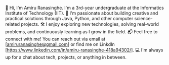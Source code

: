 👋 Hi, I'm Amiru Ranasinghe. I'm a 3rd-year undergraduate at the Informatics Institute of Technology (IIT).
👀 I'm passionate about building creative and practical solutions through Java, Python, and other computer science-related projects. 
🛠️ I enjoy exploring new technologies, solving real-world problems, and continuously learning as I grow in the field.
📬 Feel free to connect with me! You can reach out via email at [amiruranasinghe@gmail.com] or find me on LinkdIn [https://www.linkedin.com/in/amiru-ranasinghe-418a94302/]. 
💻 I'm always up for a chat about tech, projects, or anything in between.
 
